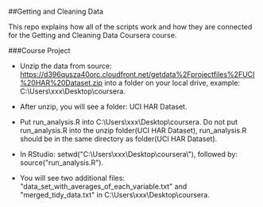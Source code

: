 ##Getting and Cleaning Data

This repo explains how all of the scripts work and how they are connected for the Getting and Cleaning Data Coursera course.

###Course Project

* Unzip the data from source: https://d396qusza40orc.cloudfront.net/getdata%2Fprojectfiles%2FUCI%20HAR%20Dataset.zip into a folder on your local drive, example: C:\Users\xxx\Desktop\coursera.  

* After unzip, you will see a folder: UCI HAR Dataset.

* Put run_analysis.R into C:\Users\xxx\Desktop\coursera. Do not put run_analysis.R into the unzip folder(UCI HAR Dataset), run_analysis.R should be in the same directory as folder(UCI HAR Dataset).

* In RStudio: setwd("C:\\Users\\xxx\\Desktop\\coursera\\"), followed by: source("run_analysis.R").

* You will see two additional files: "data_set_with_averages_of_each_variable.txt" and "merged_tidy_data.txt" in C:\Users\xxx\Desktop\coursera.
